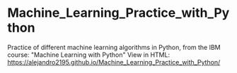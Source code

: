 # Machine_Learning_Practice_with_Python
Practice of different machine learning algorithms in Python, from the IBM course: "Machine Learning with Python"
View in HTML: https://alejandro2195.github.io/Machine_Learning_Practice_with_Python/
